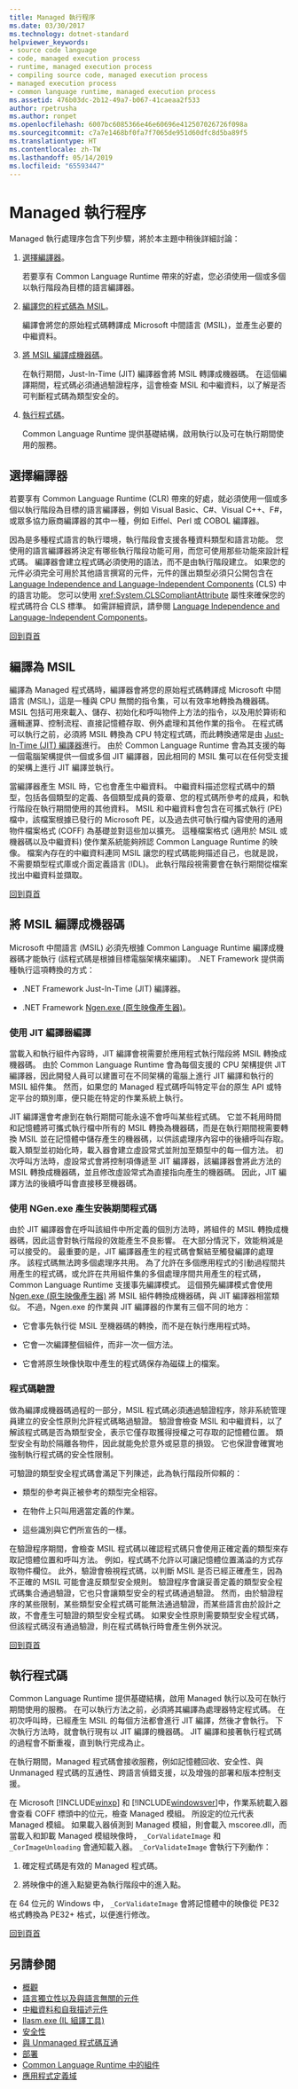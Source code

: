 ```yaml
---
title: Managed 執行程序
ms.date: 03/30/2017
ms.technology: dotnet-standard
helpviewer_keywords:
- source code language
- code, managed execution process
- runtime, managed execution process
- compiling source code, managed execution process
- managed execution process
- common language runtime, managed execution process
ms.assetid: 476b03dc-2b12-49a7-b067-41caeaa2f533
author: rpetrusha
ms.author: ronpet
ms.openlocfilehash: 6007bc6085366e46e60696e412507026726f098a
ms.sourcegitcommit: c7a7e1468bf0fa7f7065de951d60dfc8d5ba89f5
ms.translationtype: HT
ms.contentlocale: zh-TW
ms.lasthandoff: 05/14/2019
ms.locfileid: "65593447"
---
```

# <a name="managed-execution-process"></a>Managed 執行程序
<a name="introduction"></a> Managed 執行處理序包含下列步驟，將於本主題中稍後詳細討論：  
  
1. [選擇編譯器](#choosing_a_compiler)。  
  
     若要享有 Common Language Runtime 帶來的好處，您必須使用一個或多個以執行階段為目標的語言編譯器。  
  
2. [編譯您的程式碼為 MSIL](#compiling_to_msil)。  
  
     編譯會將您的原始程式碼轉譯成 Microsoft 中間語言 (MSIL)，並產生必要的中繼資料。  
  
3. [將 MSIL 編譯成機器碼](#compiling_msil_to_native_code)。  
  
     在執行期間，Just-In-Time (JIT) 編譯器會將 MSIL 轉譯成機器碼。 在這個編譯期間，程式碼必須通過驗證程序，這會檢查 MSIL 和中繼資料，以了解是否可判斷程式碼為類型安全的。  
  
4. [執行程式碼](#running_code)。  
  
     Common Language Runtime 提供基礎結構，啟用執行以及可在執行期間使用的服務。  
  
<a name="choosing_a_compiler"></a>   
## <a name="choosing-a-compiler"></a>選擇編譯器  
 若要享有 Common Language Runtime (CLR) 帶來的好處，就必須使用一個或多個以執行階段為目標的語言編譯器，例如 Visual Basic、C#、Visual C++、F#，或眾多協力廠商編譯器的其中一種，例如 Eiffel、Perl 或 COBOL 編譯器。  
  
 因為是多種程式語言的執行環境，執行階段會支援各種資料類型和語言功能。 您使用的語言編譯器將決定有哪些執行階段功能可用，而您可使用那些功能來設計程式碼。 編譯器會建立程式碼必須使用的語法，而不是由執行階段建立。 如果您的元件必須完全可用於其他語言撰寫的元件，元件的匯出類型必須只公開包含在 [Language Independence and Language-Independent Components](../../docs/standard/language-independence-and-language-independent-components.md) (CLS) 中的語言功能。 您可以使用 <xref:System.CLSCompliantAttribute> 屬性來確保您的程式碼符合 CLS 標準。 如需詳細資訊，請參閱 [Language Independence and Language-Independent Components](../../docs/standard/language-independence-and-language-independent-components.md)。  
  
 [回到頁首](#introduction)  
  
<a name="compiling_to_msil"></a>   
## <a name="compiling-to-msil"></a>編譯為 MSIL  
 編譯為 Managed 程式碼時，編譯器會將您的原始程式碼轉譯成 Microsoft 中間語言 (MSIL)，這是一種與 CPU 無關的指令集，可以有效率地轉換為機器碼。 MSIL 包括可用來載入、儲存、初始化和呼叫物件上方法的指令，以及用於算術和邏輯運算、控制流程、直接記憶體存取、例外處理和其他作業的指令。 在程式碼可以執行之前，必須將 MSIL 轉換為 CPU 特定程式碼，而此轉換通常是由 [Just-In-Time (JIT) 編譯器](#compiling_msil_to_native_code)進行。 由於 Common Language Runtime 會為其支援的每一個電腦架構提供一個或多個 JIT 編譯器，因此相同的 MSIL 集可以在任何受支援的架構上進行 JIT 編譯並執行。  
  
 當編譯器產生 MSIL 時，它也會產生中繼資料。 中繼資料描述您程式碼中的類型，包括各個類型的定義、各個類型成員的簽章、您的程式碼所參考的成員，和執行階段在執行期間使用的其他資料。 MSIL 和中繼資料會包含在可攜式執行 (PE) 檔中，該檔案根據已發行的 Microsoft PE，以及過去供可執行檔內容使用的通用物件檔案格式 (COFF) 為基礎並對這些加以擴充。 這種檔案格式 (適用於 MSIL 或機器碼以及中繼資料) 使作業系統能夠辨認 Common Language Runtime 的映像。 檔案內存在的中繼資料連同 MSIL 讓您的程式碼能夠描述自己，也就是說，不需要類型程式庫或介面定義語言 (IDL)。 此執行階段視需要會在執行期間從檔案找出中繼資料並擷取。  
  
 [回到頁首](#introduction)  
  
<a name="compiling_msil_to_native_code"></a>   
## <a name="compiling-msil-to-native-code"></a>將 MSIL 編譯成機器碼  
 Microsoft 中間語言 (MSIL) 必須先根據 Common Language Runtime 編譯成機器碼才能執行 (該程式碼是根據目標電腦架構來編譯)。 .NET Framework 提供兩種執行這項轉換的方式：  
  
- .NET Framework Just-In-Time (JIT) 編譯器。  
  
- .NET Framework [Ngen.exe (原生映像產生器)](../../docs/framework/tools/ngen-exe-native-image-generator.md)。  
  
### <a name="compilation-by-the-jit-compiler"></a>使用 JIT 編譯器編譯  
 當載入和執行組件內容時，JIT 編譯會視需要於應用程式執行階段將 MSIL 轉換成機器碼。 由於 Common Language Runtime 會為每個支援的 CPU 架構提供 JIT 編譯器，因此開發人員可以建置可在不同架構的電腦上進行 JIT 編譯和執行的 MSIL 組件集。 然而，如果您的 Managed 程式碼呼叫特定平台的原生 API 或特定平台的類別庫，便只能在特定的作業系統上執行。  
  
 JIT 編譯還會考慮到在執行期間可能永遠不會呼叫某些程式碼。 它並不耗用時間和記憶體將可攜式執行檔中所有的 MSIL 轉換為機器碼，而是在執行期間視需要轉換 MSIL 並在記憶體中儲存產生的機器碼，以供該處理序內容中的後續呼叫存取。 載入類型並初始化時，載入器會建立虛設常式並附加至類型中的每一個方法。 初次呼叫方法時，虛設常式會將控制項傳遞至 JIT 編譯器，該編譯器會將此方法的 MSIL 轉換成機器碼，並且修改虛設常式為直接指向產生的機器碼。 因此，JIT 編譯方法的後續呼叫會直接移至機器碼。  
  
### <a name="install-time-code-generation-using-ngenexe"></a>使用 NGen.exe 產生安裝期間程式碼  
 由於 JIT 編譯器會在呼叫該組件中所定義的個別方法時，將組件的 MSIL 轉換成機器碼，因此這會對執行階段的效能產生不良影響。 在大部分情況下，效能稍減是可以接受的。 最重要的是，JIT 編譯器產生的程式碼會繫結至觸發編譯的處理序。 該程式碼無法跨多個處理序共用。 為了允許在多個應用程式的引動過程間共用產生的程式碼，或允許在共用組件集的多個處理序間共用產生的程式碼，Common Language Runtime 支援事先編譯模式。 這個預先編譯模式會使用 [Ngen.exe (原生映像產生器)](../../docs/framework/tools/ngen-exe-native-image-generator.md) 將 MSIL 組件轉換成機器碼，與 JIT 編譯器相當類似。 不過，Ngen.exe 的作業與 JIT 編譯器的作業有三個不同的地方：  
  
- 它會事先執行從 MSIL 至機器碼的轉換，而不是在執行應用程式時。  
  
- 它會一次編譯整個組件，而非一次一個方法。  
  
- 它會將原生映像快取中產生的程式碼保存為磁碟上的檔案。  
  
### <a name="code-verification"></a>程式碼驗證  
 做為編譯成機器碼過程的一部分，MSIL 程式碼必須通過驗證程序，除非系統管理員建立的安全性原則允許程式碼略過驗證。 驗證會檢查 MSIL 和中繼資料，以了解該程式碼是否為類型安全，表示它僅存取獲得授權之可存取的記憶體位置。 類型安全有助於隔離各物件，因此就能免於意外或惡意的損毀。 它也保證會確實地強制執行程式碼的安全性限制。  
  
 可驗證的類型安全程式碼會滿足下列陳述，此為執行階段所仰賴的：  
  
- 類型的參考與正被參考的類型完全相容。  
  
- 在物件上只叫用適當定義的作業。  
  
- 這些識別與它們所宣告的一樣。  
  
 在驗證程序期間，會檢查 MSIL 程式碼以確認程式碼只會使用正確定義的類型來存取記憶體位置和呼叫方法。 例如，程式碼不允許以可讓記憶體位置滿溢的方式存取物件欄位。 此外，驗證會檢視程式碼，以判斷 MSIL 是否已經正確產生，因為不正確的 MSIL 可能會違反類型安全規則。 驗證程序會讓妥善定義的類型安全程式碼集合通過驗證，它也只會讓類型安全的程式碼通過驗證。 然而，由於驗證程序的某些限制，某些類型安全程式碼可能無法通過驗證，而某些語言由於設計之故，不會產生可驗證的類型安全程式碼。 如果安全性原則需要類型安全程式碼，但該程式碼沒有通過驗證，則在程式碼執行時會產生例外狀況。  
  
 [回到頁首](#introduction)  
  
<a name="running_code"></a>   
## <a name="running-code"></a>執行程式碼  
 Common Language Runtime 提供基礎結構，啟用 Managed 執行以及可在執行期間使用的服務。 在可以執行方法之前，必須將其編譯為處理器特定程式碼。 在初次呼叫時，已經產生 MSIL 的每個方法都會進行 JIT 編譯，然後才會執行。 下次執行方法時，就會執行現有以 JIT 編譯的機器碼。 JIT 編譯和接著執行程式碼的過程會不斷重複，直到執行完成為止。  
  
 在執行期間，Managed 程式碼會接收服務，例如記憶體回收、安全性、與 Unmanaged 程式碼的互通性、跨語言偵錯支援，以及增強的部署和版本控制支援。  
  
 在 Microsoft [!INCLUDE[winxp](../../includes/winxp-md.md)] 和 [!INCLUDE[windowsver](../../includes/windowsver-md.md)]中，作業系統載入器會查看 COFF 標頭中的位元，檢查 Managed 模組。 所設定的位元代表 Managed 模組。 如果載入器偵測到 Managed 模組，則會載入 mscoree.dll，而當載入和卸載 Managed 模組映像時， `_CorValidateImage` 和 `_CorImageUnloading` 會通知載入器。 `_CorValidateImage` 會執行下列動作：  
  
1. 確定程式碼是有效的 Managed 程式碼。  
  
2. 將映像中的進入點變更為執行階段中的進入點。  
  
 在 64 位元的 Windows 中， `_CorValidateImage` 會將記憶體中的映像從 PE32 格式轉換為 PE32+ 格式，以便進行修改。  
  
 [回到頁首](#introduction)  
  
## <a name="see-also"></a>另請參閱

- [概觀](../../docs/framework/get-started/overview.md)
- [語言獨立性以及與語言無關的元件](../../docs/standard/language-independence-and-language-independent-components.md)
- [中繼資料和自我描述元件](../../docs/standard/metadata-and-self-describing-components.md)
- [Ilasm.exe (IL 組譯工具)](../../docs/framework/tools/ilasm-exe-il-assembler.md)
- [安全性](../../docs/standard/security/index.md)
- [與 Unmanaged 程式碼互通](../../docs/framework/interop/index.md)
- [部署](../../docs/framework/deployment/net-framework-applications.md)
- [Common Language Runtime 中的組件](../../docs/framework/app-domains/assemblies-in-the-common-language-runtime.md)
- [應用程式定義域](../../docs/framework/app-domains/application-domains.md)
